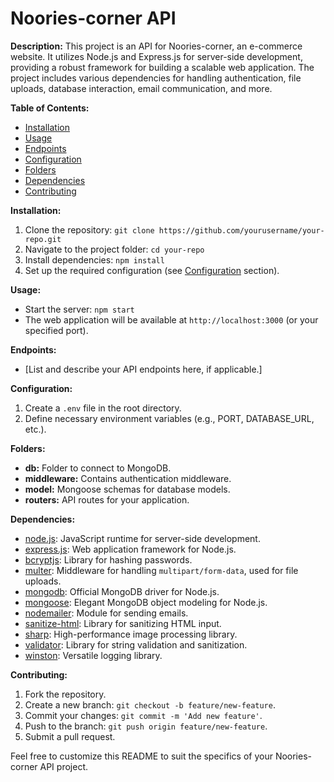 # Noories-corner API

**Description:**
This project is an API for Noories-corner, an e-commerce website. It utilizes Node.js and Express.js for server-side development, providing a robust framework for building a scalable web application. The project includes various dependencies for handling authentication, file uploads, database interaction, email communication, and more.

**Table of Contents:**
- [Installation](#installation)
- [Usage](#usage)
- [Endpoints](#endpoints)
- [Configuration](#configuration)
- [Folders](#folders)
- [Dependencies](#dependencies)
- [Contributing](#contributing)

**Installation:**
1. Clone the repository: `git clone https://github.com/yourusername/your-repo.git`
2. Navigate to the project folder: `cd your-repo`
3. Install dependencies: `npm install`
4. Set up the required configuration (see [Configuration](#configuration) section).

**Usage:**
- Start the server: `npm start`
- The web application will be available at `http://localhost:3000` (or your specified port).

**Endpoints:**
- [List and describe your API endpoints here, if applicable.]

**Configuration:**
1. Create a `.env` file in the root directory.
2. Define necessary environment variables (e.g., PORT, DATABASE_URL, etc.).

**Folders:**
- **db:** Folder to connect to MongoDB.
- **middleware:** Contains authentication middleware.
- **model:** Mongoose schemas for database models.
- **routers:** API routes for your application.

**Dependencies:**
- [node.js](https://nodejs.org/): JavaScript runtime for server-side development.
- [express.js](https://expressjs.com/): Web application framework for Node.js.
- [bcryptjs](https://www.npmjs.com/package/bcryptjs): Library for hashing passwords.
- [multer](https://www.npmjs.com/package/multer): Middleware for handling `multipart/form-data`, used for file uploads.
- [mongodb](https://www.npmjs.com/package/mongodb): Official MongoDB driver for Node.js.
- [mongoose](https://www.npmjs.com/package/mongoose): Elegant MongoDB object modeling for Node.js.
- [nodemailer](https://www.npmjs.com/package/nodemailer): Module for sending emails.
- [sanitize-html](https://www.npmjs.com/package/sanitize-html): Library for sanitizing HTML input.
- [sharp](https://www.npmjs.com/package/sharp): High-performance image processing library.
- [validator](https://www.npmjs.com/package/validator): Library for string validation and sanitization.
- [winston](https://www.npmjs.com/package/winston): Versatile logging library.

**Contributing:**
1. Fork the repository.
2. Create a new branch: `git checkout -b feature/new-feature`.
3. Commit your changes: `git commit -m 'Add new feature'`.
4. Push to the branch: `git push origin feature/new-feature`.
5. Submit a pull request.

Feel free to customize this README to suit the specifics of your Noories-corner API project.
